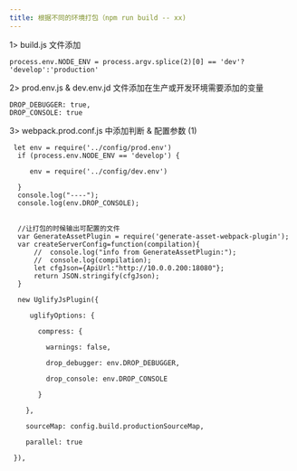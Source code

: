 ```yaml
---
title: 根据不同的环境打包（npm run build -- xx)
---
```

1> build.js 文件添加
```
process.env.NODE_ENV = process.argv.splice(2)[0] == 'dev'? 'develop':'production'
```

2> prod.env.js & dev.env.jd 文件添加在生产或开发环境需要添加的变量
```
DROP_DEBUGGER: true,
DROP_CONSOLE: true
```

3> webpack.prod.conf.js 中添加判断 & 配置参数
(1)

     let env = require('../config/prod.env')
      if (process.env.NODE_ENV == 'develop') {

         env = require('../config/dev.env')

      }
      console.log("----");
      console.log(env.DROP_CONSOLE);


      //让打包的时候输出可配置的文件
      var GenerateAssetPlugin = require('generate-asset-webpack-plugin'); 
      var createServerConfig=function(compilation){
          //  console.log("info from GenerateAssetPlugin:");
          //  console.log(compilation);
          let cfgJson={ApiUrl:"http://10.0.0.200:18080"};
          return JSON.stringify(cfgJson);
      }

      new UglifyJsPlugin({

         uglifyOptions: {

           compress: {

             warnings: false,

             drop_debugger: env.DROP_DEBUGGER,

             drop_console: env.DROP_CONSOLE

           }

        },

        sourceMap: config.build.productionSourceMap,

        parallel: true

     }),










